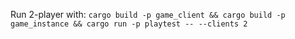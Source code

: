 Run 2-player with:
`cargo build -p game_client && cargo build -p game_instance && cargo run -p playtest -- --clients 2`
